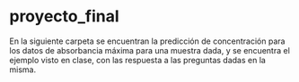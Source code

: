 # proyecto_final
En la siguiente carpeta se encuentran la predicción de concentración para los datos de absorbancia máxima para una muestra dada, y se encuentra el ejemplo visto en clase, con las respuesta a las preguntas dadas en la misma.
